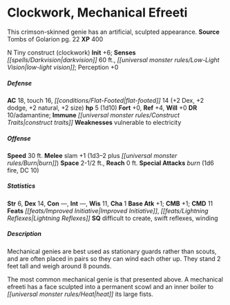 ﻿---
cssclass: [monsters]
title1: Clockwork, Mechanical Efreeti
desc_short: This crimson-skinned genie has an artificial, sculpted appearance.
title2: Mechanical Efreeti
CR: 1
sources:
- name: Tombs of Golarion
  page: 22
  link: http://paizo.com/products/btpy98yu?Pathfinder-Campaign-Setting-Tombs-of-Golarion
XP: 400
alignment: N
size: Tiny
type: construct
subtypes:
- clockwork
initiative:
  bonus: 6
senses:
  darkvision: 60
  low-light vision: true
AC:
  AC: 18
  touch: 16
  flat_footed: 14
  components:
    dex: 2
    dodge: 2
    natural: 2
    size: 2
HP:
  HP: 5
  long: 1d10
saves:
  fort: 0
  ref: 4
  will: 0
DR:
- amount: 10
  weakness: adamantine
immunities:
- construct traits
weaknesses:
- vulnerable to electricity
speeds:
  base: 30
attacks:
  melee:
  - - text: slam +1 (1d3-2 plus burn)
      entries:
      - - damage: 1d3-2
        - effect: burn
      attack: slam
      bonus:
      - 1
  special:
  - burn (1d6 fire, DC 10)
space: 2.5
reach: 0
ability_scores:
  STR: 6
  DEX: 14
  CON:
  INT:
  WIS: 11
  CHA: 1
BAB: 1
CMB: 1
CMD: 11
feats:
- is_bonus: true
  name: Improved Initiative
- is_bonus: true
  name: Lightning Reflexes
skills: {}
special_qualities:
- difficult to create
- swift reflexes
- winding
desc_long: |-
  Mechanical genies are best used as stationary guards rather than scouts, and are often placed in pairs so they can wind each other up. They stand 2 feet tall and weigh around 8 pounds.

   The most common mechanical genie is that presented above. A mechanical efreeti has a face sculpted into a permanent scowl and an inner boiler to heat its large fists.

---

# Clockwork, Mechanical Efreeti
This crimson-skinned genie has an artificial, sculpted appearance.
**Source** Tombs of Golarion pg. 22
**XP** 400

N Tiny construct (clockwork)
**Init** +6; **Senses** _[[spells/Darkvision|darkvision]]_ 60 ft., _[[universal monster rules/Low-Light Vision|low-light vision]]_; Perception +0

##### Defense

**AC** 18, touch 16, _[[conditions/Flat-Footed|flat-footed]]_ 14 (+2 Dex, +2 dodge, +2 natural, +2 size)
**hp** 5 (1d10)
**Fort** +0, **Ref** +4, **Will** +0
**DR** 10/adamantine; **Immune** _[[universal monster rules/Construct Traits|construct traits]]_
**Weaknesses** vulnerable to electricity

##### Offense
**Speed** 30 ft.
**Melee** slam +1 (1d3–2 plus _[[universal monster rules/Burn|burn]]_)
**Space** 2-1/2 ft., **Reach** 0 ft.
**Special Attacks** _burn_ (1d6 fire, DC 10)

##### Statistics
**Str** 6, **Dex** 14, **Con** —, **Int** —, **Wis** 11, **Cha** 1
**Base Atk** +1; **CMB** +1; **CMD** 11
**Feats** _[[feats/Improved Initiative|Improved Initiative]]_, _[[feats/Lightning Reflexes|Lightning Reflexes]]_
**SQ** difficult to create, swift reflexes, winding

##### Description

Mechanical genies are best used as stationary guards rather than scouts, and are often placed in pairs so they can wind each other up. They stand 2 feet tall and weigh around 8 pounds.

The most common mechanical genie is that presented above. A mechanical efreeti has a face sculpted into a permanent scowl and an inner boiler to _[[universal monster rules/Heat|heat]]_ its large fists.